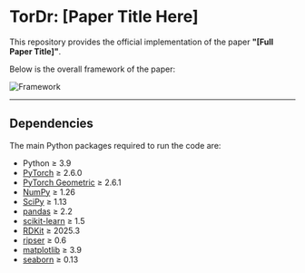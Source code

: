 # TorDr: [Paper Title Here]

This repository provides the official implementation of the paper **"[Full Paper Title]"**.  

Below is the overall framework of the paper:  

![Framework](./figures/framework.png)

---

## Dependencies

The main Python packages required to run the code are:  

- Python ≥ 3.9  
- [PyTorch](https://pytorch.org/) ≥ 2.6.0  
- [PyTorch Geometric](https://pytorch-geometric.readthedocs.io/) ≥ 2.6.1  
- [NumPy](https://numpy.org/) ≥ 1.26  
- [SciPy](https://scipy.org/) ≥ 1.13  
- [pandas](https://pandas.pydata.org/) ≥ 2.2  
- [scikit-learn](https://scikit-learn.org/stable/) ≥ 1.5  
- [RDKit](https://www.rdkit.org/) ≥ 2025.3  
- [ripser](https://ripser.scikit-tda.org/) ≥ 0.6  
- [matplotlib](https://matplotlib.org/) ≥ 3.9  
- [seaborn](https://seaborn.pydata.org/) ≥ 0.13  


